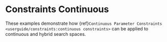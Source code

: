 # Constraints Continuous

These examples demonstrate how
{ref}`Continuous Parameter Constraints <userguide/constraints:continuous constraints>`
can be applied to continuous and hybrid search spaces.